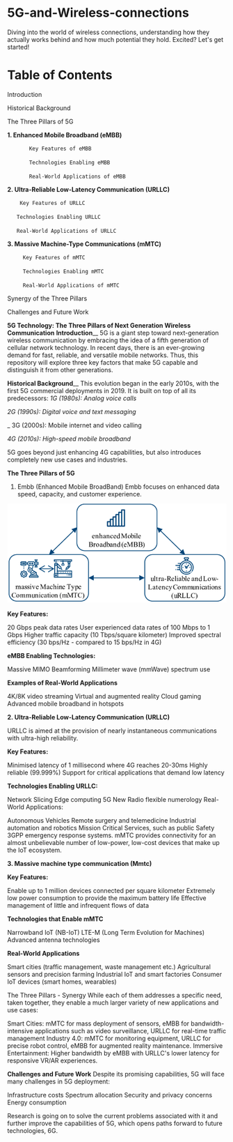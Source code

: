 # 5G-and-Wireless-connections
Diving into the world of wireless connections, understanding how they actually works behind and how much potential they hold. Excited? Let's get started!


# Table of Contents
 Introduction
 
 Historical Background
 
 The Three Pillars of 5G
 
 **1. Enhanced Mobile Broadband (eMBB)**


           Key Features of eMBB
	   
           Technologies Enabling eMBB
	   
           Real-World Applications of eMBB
	   
 **2. Ultra-Reliable Low-Latency Communication (URLLC)**
          
	    Key Features of URLLC
         
	   Technologies Enabling URLLC
          
	   Real-World Applications of URLLC

 **3. Massive Machine-Type Communications (mMTC)**
         
	     Key Features of mMTC
            
	     Technologies Enabling mMTC
           
	     Real-World Applications of mMTC

 Synergy of the Three Pillars

 Challenges and Future Work

 **5G Technology: The Three Pillars of Next Generation Wireless Communication**
**Introduction**__
5G is a giant step toward next-generation wireless communication by embracing the idea of a fifth generation of cellular network technology. In recent days, there is an ever-growing demand for fast, reliable, and versatile mobile networks. Thus, this repository will explore three key factors that make 5G capable and distinguish it from other generations.

**Historical Background**__
This evolution began in the early 2010s, with the first 5G commercial deployments in 2019. It is built on top of all its predecessors:
 _1G (1980s): Analog voice calls_
 
 _2G (1990s): Digital voice and text messaging_
 
_ 3G (2000s): Mobile internet and video calling

_4G (2010s): High-speed mobile broadband_

5G goes beyond just enhancing 4G capabilities, but also introduces completely new use cases and industries. 

**The Three Pillars of 5G**
1. Embb (Enhanced Mobile BroadBand)
Embb focuses on enhanced data speed, capacity, and customer experience.

![image alt](https://github.com/ektaasachdeva/5G-and-Wireless-connections/blob/baf9ff41a4e87511ae20dcb4c66de09ab3303f7c/Three-main-characteristics-of-5G-Technology.png)


**Key Features:**
    
20 Gbps peak data rates
User experienced data rates of 100 Mbps to 1 Gbps
Higher traffic capacity (10 Tbps/square kilometer)
Improved spectral efficiency (30 bps/Hz - compared to 15 bps/Hz in 4G)
   

**eMBB Enabling Technologies:**
 
Massive MIMO
Beamforming
Millimeter wave (mmWave) spectrum use

**Examples of Real-World Applications**
 
4K/8K video streaming
Virtual and augmented reality
Cloud gaming
Advanced mobile broadband in hotspots

**2. Ultra-Reliable Low-Latency Communication (URLLC)**

URLLC is aimed at the provision of nearly instantaneous communications with ultra-high reliability.

**Key Features:**

Minimised latency of 1 millisecond where 4G reaches 20-30ms
Highly reliable (99.999%)
Support for critical applications that demand low latency

**Technologies Enabling URLLC:**
	
Network Slicing
Edge computing
5G New Radio flexible numerology
Real-World Applications:

Autonomous Vehicles
Remote surgery and telemedicine
Industrial automation and robotics
Mission Critical Services, such as public Safety 3GPP emergency response systems.
mMTC provides connectivity for an almost unbelievable number of low-power, low-cost devices that make up the IoT ecosystem.

**3. Massive machine type communication (Mmtc)**

**Key Features:**
 
Enable up to 1 million devices connected per square kilometer
Extremely low power consumption to provide the maximum battery life
Effective management of little and infrequent flows of data

**Technologies that Enable mMTC**

Narrowband IoT (NB-IoT)
LTE-M (Long Term Evolution for Machines)
Advanced antenna technologies

**Real-World Applications**

Smart cities (traffic management, waste management etc.)
Agricultural sensors and precision farming
Industrial IoT and smart factories
Consumer IoT devices (smart homes, wearables)

The Three Pillars - Synergy
While each of them addresses a specific need, taken together, they enable a much larger variety of new applications and use cases:

Smart Cities: mMTC for mass deployment of sensors, eMBB for bandwidth-intensive applications such as video surveillance, URLLC for real-time traffic management
Industry 4.0: mMTC for monitoring equipment, URLLC for precise robot control, eMBB for augmented reality maintenance.
Immersive Entertainment: Higher bandwidth by eMBB with URLLC's lower latency for responsive VR/AR experiences.

**Challenges and Future Work**
Despite its promising capabilities, 5G will face many challenges in 5G deployment:

Infrastructure costs
Spectrum allocation
Security and privacy concerns
Energy consumption

Research is going on to solve the current problems associated with it and further improve the capabilities of 5G, which opens paths forward to future technologies, 6G.
